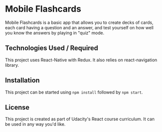 # Mobile Flashcards

Mobile Flashcards is a basic app that allows you to create decks of cards, each card having a question and an answer, and test yourself on how well you know the answers by playing in "quiz" mode.

## Technologies Used / Required

This project uses React-Native with Redux. It also relies on react-navigation library.

## Installation

This project can be started using `npm install` followed by `npm start`.

## License

This project is created as part of Udacity's React course curriculum. It can be used in any way you'd like.

